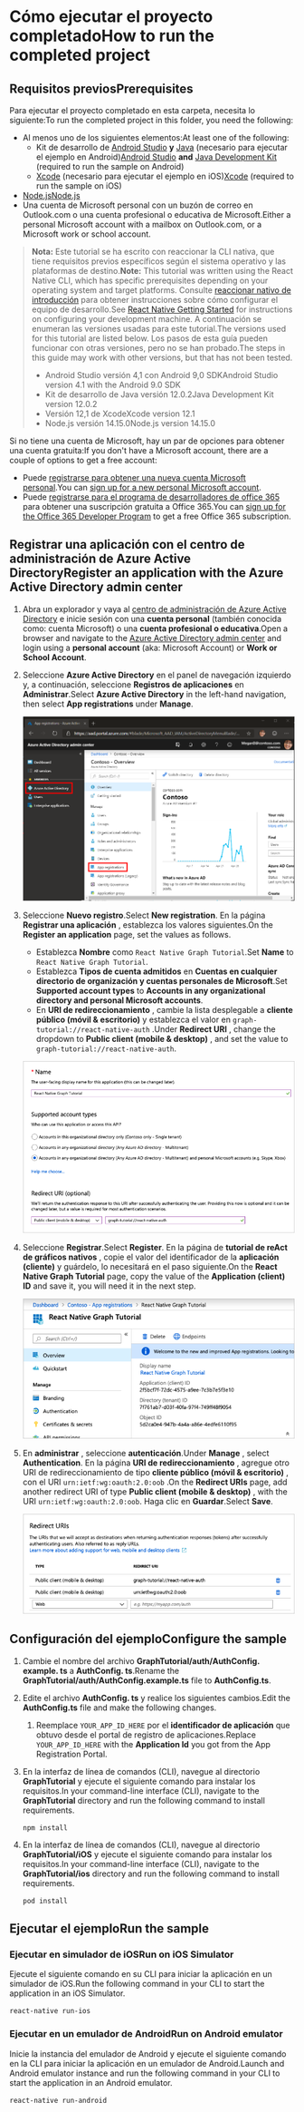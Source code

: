 # <a name="how-to-run-the-completed-project"></a><span data-ttu-id="1f60b-101">Cómo ejecutar el proyecto completado</span><span class="sxs-lookup"><span data-stu-id="1f60b-101">How to run the completed project</span></span>

## <a name="prerequisites"></a><span data-ttu-id="1f60b-102">Requisitos previos</span><span class="sxs-lookup"><span data-stu-id="1f60b-102">Prerequisites</span></span>

<span data-ttu-id="1f60b-103">Para ejecutar el proyecto completado en esta carpeta, necesita lo siguiente:</span><span class="sxs-lookup"><span data-stu-id="1f60b-103">To run the completed project in this folder, you need the following:</span></span>

- <span data-ttu-id="1f60b-104">Al menos uno de los siguientes elementos:</span><span class="sxs-lookup"><span data-stu-id="1f60b-104">At least one of the following:</span></span>
  - <span data-ttu-id="1f60b-105">Kit de desarrollo de [Android Studio](https://developer.android.com/studio/) **y** [Java](https://jdk.java.net) (necesario para ejecutar el ejemplo en Android)</span><span class="sxs-lookup"><span data-stu-id="1f60b-105">[Android Studio](https://developer.android.com/studio/) **and** [Java Development Kit](https://jdk.java.net) (required to run the sample on Android)</span></span>
  - <span data-ttu-id="1f60b-106">[Xcode](https://developer.apple.com/xcode/) (necesario para ejecutar el ejemplo en iOS)</span><span class="sxs-lookup"><span data-stu-id="1f60b-106">[Xcode](https://developer.apple.com/xcode/) (required to run the sample on iOS)</span></span>
- [<span data-ttu-id="1f60b-107">Node.js</span><span class="sxs-lookup"><span data-stu-id="1f60b-107">Node.js</span></span>](https://nodejs.org)
- <span data-ttu-id="1f60b-108">Una cuenta de Microsoft personal con un buzón de correo en Outlook.com o una cuenta profesional o educativa de Microsoft.</span><span class="sxs-lookup"><span data-stu-id="1f60b-108">Either a personal Microsoft account with a mailbox on Outlook.com, or a Microsoft work or school account.</span></span>

> <span data-ttu-id="1f60b-109">**Nota:** Este tutorial se ha escrito con reaccionar la CLI nativa, que tiene requisitos previos específicos según el sistema operativo y las plataformas de destino.</span><span class="sxs-lookup"><span data-stu-id="1f60b-109">**Note:** This tutorial was written using the React Native CLI, which has specific prerequisites depending on your operating system and target platforms.</span></span> <span data-ttu-id="1f60b-110">Consulte [reaccionar nativo de introducción](https://facebook.github.io/react-native/docs/getting-started) para obtener instrucciones sobre cómo configurar el equipo de desarrollo.</span><span class="sxs-lookup"><span data-stu-id="1f60b-110">See [React Native Getting Started](https://facebook.github.io/react-native/docs/getting-started) for instructions on configuring your development machine.</span></span> <span data-ttu-id="1f60b-111">A continuación se enumeran las versiones usadas para este tutorial.</span><span class="sxs-lookup"><span data-stu-id="1f60b-111">The versions used for this tutorial are listed below.</span></span> <span data-ttu-id="1f60b-112">Los pasos de esta guía pueden funcionar con otras versiones, pero no se han probado.</span><span class="sxs-lookup"><span data-stu-id="1f60b-112">The steps in this guide may work with other versions, but that has not been tested.</span></span>
>
> - <span data-ttu-id="1f60b-113">Android Studio versión 4,1 con Android 9,0 SDK</span><span class="sxs-lookup"><span data-stu-id="1f60b-113">Android Studio version 4.1 with the Android 9.0 SDK</span></span>
> - <span data-ttu-id="1f60b-114">Kit de desarrollo de Java versión 12.0.2</span><span class="sxs-lookup"><span data-stu-id="1f60b-114">Java Development Kit version 12.0.2</span></span>
> - <span data-ttu-id="1f60b-115">Versión 12,1 de Xcode</span><span class="sxs-lookup"><span data-stu-id="1f60b-115">Xcode version 12.1</span></span>
> - <span data-ttu-id="1f60b-116">Node.js versión 14.15.0</span><span class="sxs-lookup"><span data-stu-id="1f60b-116">Node.js version 14.15.0</span></span>

<span data-ttu-id="1f60b-117">Si no tiene una cuenta de Microsoft, hay un par de opciones para obtener una cuenta gratuita:</span><span class="sxs-lookup"><span data-stu-id="1f60b-117">If you don't have a Microsoft account, there are a couple of options to get a free account:</span></span>

- <span data-ttu-id="1f60b-118">Puede [registrarse para obtener una nueva cuenta Microsoft personal](https://signup.live.com/signup?wa=wsignin1.0&rpsnv=12&ct=1454618383&rver=6.4.6456.0&wp=MBI_SSL_SHARED&wreply=https://mail.live.com/default.aspx&id=64855&cbcxt=mai&bk=1454618383&uiflavor=web&uaid=b213a65b4fdc484382b6622b3ecaa547&mkt=E-US&lc=1033&lic=1).</span><span class="sxs-lookup"><span data-stu-id="1f60b-118">You can [sign up for a new personal Microsoft account](https://signup.live.com/signup?wa=wsignin1.0&rpsnv=12&ct=1454618383&rver=6.4.6456.0&wp=MBI_SSL_SHARED&wreply=https://mail.live.com/default.aspx&id=64855&cbcxt=mai&bk=1454618383&uiflavor=web&uaid=b213a65b4fdc484382b6622b3ecaa547&mkt=E-US&lc=1033&lic=1).</span></span>
- <span data-ttu-id="1f60b-119">Puede [registrarse para el programa de desarrolladores de office 365](https://developer.microsoft.com/office/dev-program) para obtener una suscripción gratuita a Office 365.</span><span class="sxs-lookup"><span data-stu-id="1f60b-119">You can [sign up for the Office 365 Developer Program](https://developer.microsoft.com/office/dev-program) to get a free Office 365 subscription.</span></span>

## <a name="register-an-application-with-the-azure-active-directory-admin-center"></a><span data-ttu-id="1f60b-120">Registrar una aplicación con el centro de administración de Azure Active Directory</span><span class="sxs-lookup"><span data-stu-id="1f60b-120">Register an application with the Azure Active Directory admin center</span></span>

1. <span data-ttu-id="1f60b-121">Abra un explorador y vaya al [centro de administración de Azure Active Directory](https://aad.portal.azure.com) e inicie sesión con una **cuenta personal** (también conocida como: cuenta Microsoft) o una **cuenta profesional o educativa**.</span><span class="sxs-lookup"><span data-stu-id="1f60b-121">Open a browser and navigate to the [Azure Active Directory admin center](https://aad.portal.azure.com) and login using a **personal account** (aka: Microsoft Account) or **Work or School Account**.</span></span>

1. <span data-ttu-id="1f60b-122">Seleccione **Azure Active Directory** en el panel de navegación izquierdo y, a continuación, seleccione **Registros de aplicaciones** en **Administrar**.</span><span class="sxs-lookup"><span data-stu-id="1f60b-122">Select **Azure Active Directory** in the left-hand navigation, then select **App registrations** under **Manage**.</span></span>

    ![<span data-ttu-id="1f60b-123">Una captura de pantalla de los registros de la aplicación</span><span class="sxs-lookup"><span data-stu-id="1f60b-123">A screenshot of the App registrations</span></span> ](/tutorial/images/aad-portal-app-registrations.png)

1. <span data-ttu-id="1f60b-124">Seleccione **Nuevo registro**.</span><span class="sxs-lookup"><span data-stu-id="1f60b-124">Select **New registration**.</span></span> <span data-ttu-id="1f60b-125">En la página **Registrar una aplicación** , establezca los valores siguientes.</span><span class="sxs-lookup"><span data-stu-id="1f60b-125">On the **Register an application** page, set the values as follows.</span></span>

    - <span data-ttu-id="1f60b-126">Establezca **Nombre** como `React Native Graph Tutorial`.</span><span class="sxs-lookup"><span data-stu-id="1f60b-126">Set **Name** to `React Native Graph Tutorial`.</span></span>
    - <span data-ttu-id="1f60b-127">Establezca **Tipos de cuenta admitidos** en **Cuentas en cualquier directorio de organización y cuentas personales de Microsoft**.</span><span class="sxs-lookup"><span data-stu-id="1f60b-127">Set **Supported account types** to **Accounts in any organizational directory and personal Microsoft accounts**.</span></span>
    - <span data-ttu-id="1f60b-128">En **URI de redireccionamiento** , cambie la lista desplegable a **cliente público (móvil & escritorio)** y establezca el valor en `graph-tutorial://react-native-auth` .</span><span class="sxs-lookup"><span data-stu-id="1f60b-128">Under **Redirect URI** , change the dropdown to **Public client (mobile & desktop)** , and set the value to `graph-tutorial://react-native-auth`.</span></span>

    ![Captura de pantalla de la página registrar una aplicación](/tutorial/images/aad-register-an-app.png)

1. <span data-ttu-id="1f60b-130">Seleccione **Registrar**.</span><span class="sxs-lookup"><span data-stu-id="1f60b-130">Select **Register**.</span></span> <span data-ttu-id="1f60b-131">En la página de **tutorial de reAct de gráficos nativos** , copie el valor del identificador de la **aplicación (cliente)** y guárdelo, lo necesitará en el paso siguiente.</span><span class="sxs-lookup"><span data-stu-id="1f60b-131">On the **React Native Graph Tutorial** page, copy the value of the **Application (client) ID** and save it, you will need it in the next step.</span></span>

    ![Captura de pantalla del identificador de la aplicación del nuevo registro de la aplicación](/tutorial/images/aad-application-id.png)

1. <span data-ttu-id="1f60b-133">En **administrar** , seleccione **autenticación**.</span><span class="sxs-lookup"><span data-stu-id="1f60b-133">Under **Manage** , select **Authentication**.</span></span> <span data-ttu-id="1f60b-134">En la página **URI de redireccionamiento** , agregue otro URI de redireccionamiento de tipo **cliente público (móvil & escritorio)** , con el URI `urn:ietf:wg:oauth:2.0:oob` .</span><span class="sxs-lookup"><span data-stu-id="1f60b-134">On the **Redirect URIs** page, add another redirect URI of type **Public client (mobile & desktop)** , with the URI `urn:ietf:wg:oauth:2.0:oob`.</span></span> <span data-ttu-id="1f60b-135">Haga clic en **Guardar**.</span><span class="sxs-lookup"><span data-stu-id="1f60b-135">Select **Save**.</span></span>

    ![Captura de pantalla de la página URI de redireccionamiento](/tutorial/images/aad-redirect-uris.png)

## <a name="configure-the-sample"></a><span data-ttu-id="1f60b-137">Configuración del ejemplo</span><span class="sxs-lookup"><span data-stu-id="1f60b-137">Configure the sample</span></span>

1. <span data-ttu-id="1f60b-138">Cambie el nombre del archivo **GraphTutorial/auth/AuthConfig. example. ts** a **AuthConfig. ts**.</span><span class="sxs-lookup"><span data-stu-id="1f60b-138">Rename the **GraphTutorial/auth/AuthConfig.example.ts** file to **AuthConfig.ts**.</span></span>
1. <span data-ttu-id="1f60b-139">Edite el archivo **AuthConfig. ts** y realice los siguientes cambios.</span><span class="sxs-lookup"><span data-stu-id="1f60b-139">Edit the **AuthConfig.ts** file and make the following changes.</span></span>
    1. <span data-ttu-id="1f60b-140">Reemplace `YOUR_APP_ID_HERE` por el **identificador de aplicación** que obtuvo desde el portal de registro de aplicaciones.</span><span class="sxs-lookup"><span data-stu-id="1f60b-140">Replace `YOUR_APP_ID_HERE` with the **Application Id** you got from the App Registration Portal.</span></span>

1. <span data-ttu-id="1f60b-141">En la interfaz de línea de comandos (CLI), navegue al directorio **GraphTutorial** y ejecute el siguiente comando para instalar los requisitos.</span><span class="sxs-lookup"><span data-stu-id="1f60b-141">In your command-line interface (CLI), navigate to the **GraphTutorial** directory and run the following command to install requirements.</span></span>

    ```Shell
    npm install
    ```

1. <span data-ttu-id="1f60b-142">En la interfaz de línea de comandos (CLI), navegue al directorio **GraphTutorial/iOS** y ejecute el siguiente comando para instalar los requisitos.</span><span class="sxs-lookup"><span data-stu-id="1f60b-142">In your command-line interface (CLI), navigate to the **GraphTutorial/ios** directory and run the following command to install requirements.</span></span>

    ```Shell
    pod install
    ```

## <a name="run-the-sample"></a><span data-ttu-id="1f60b-143">Ejecutar el ejemplo</span><span class="sxs-lookup"><span data-stu-id="1f60b-143">Run the sample</span></span>

### <a name="run-on-ios-simulator"></a><span data-ttu-id="1f60b-144">Ejecutar en simulador de iOS</span><span class="sxs-lookup"><span data-stu-id="1f60b-144">Run on iOS Simulator</span></span>

<span data-ttu-id="1f60b-145">Ejecute el siguiente comando en su CLI para iniciar la aplicación en un simulador de iOS.</span><span class="sxs-lookup"><span data-stu-id="1f60b-145">Run the following command in your CLI to start the application in an iOS Simulator.</span></span>

```Shell
react-native run-ios
```

### <a name="run-on-android-emulator"></a><span data-ttu-id="1f60b-146">Ejecutar en un emulador de Android</span><span class="sxs-lookup"><span data-stu-id="1f60b-146">Run on Android emulator</span></span>

<span data-ttu-id="1f60b-147">Inicie la instancia del emulador de Android y ejecute el siguiente comando en la CLI para iniciar la aplicación en un emulador de Android.</span><span class="sxs-lookup"><span data-stu-id="1f60b-147">Launch and Android emulator instance and run the following command in your CLI to start the application in an Android emulator.</span></span>

```Shell
react-native run-android
```
